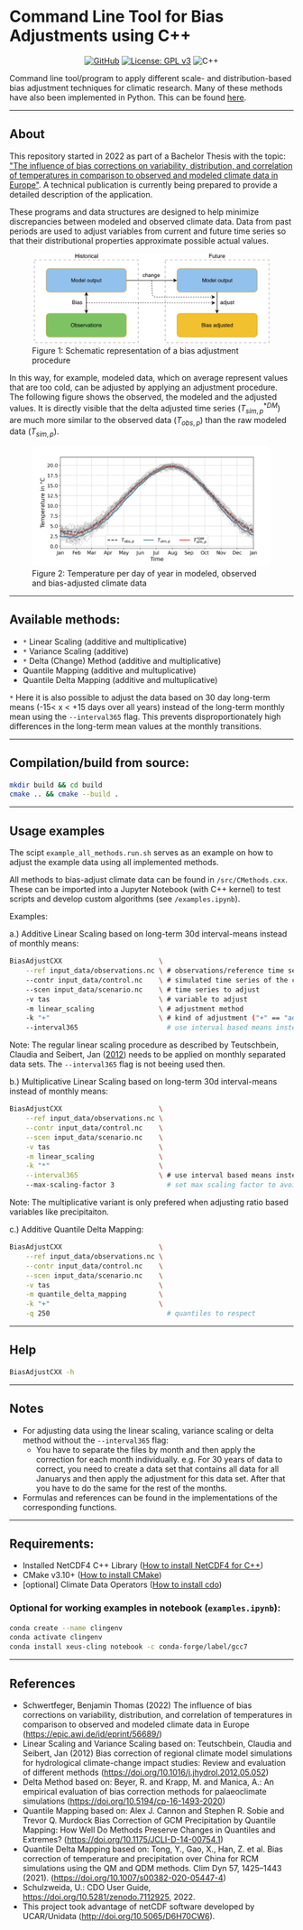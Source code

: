 # Command Line Tool for Bias Adjustments using C++

<div style="text-align: center">

[![GitHub](https://badgen.net/badge/icon/github?icon=github&label)](https://github.com/btschwertfeger/Bias-Adjustment-Cpp)
[![License: GPL v3](https://img.shields.io/badge/License-GPLv3-orange.svg)](https://www.gnu.org/licenses/gpl-3.0)
![C++](https://img.shields.io/badge/-C++-blue?logo=c%2B%2B)

</div>

Command line tool/program to apply different scale- and distribution-based bias adjustment techniques for climatic research. Many of these methods have also been implemented in Python. This can be found [here](https://github.com/btschwertfeger/Bias-Adjustment-Python).

---

## About

This repository started in 2022 as part of a Bachelor Thesis with the topic: ["The influence of bias corrections on variability, distribution, and correlation of temperatures in comparison to observed and modeled climate data in Europe"](https://epic.awi.de/id/eprint/56689/). A technical publication is currently being prepared to provide a detailed description of the application.

These programs and data structures are designed to help minimize discrepancies between modeled and observed climate data. Data from past periods are used to adjust variables from current and future time series so that their distributional properties approximate possible actual values.

<figure>
  <img
  src="images/biasCdiagram.png?raw=true"
  alt="Schematic representation of a bias adjustment procedure"
  style="background-color: white; border-radius: 7px">
  <figcaption>Figure 1: Schematic representation of a bias adjustment procedure</figcaption>
</figure>

In this way, for example, modeled data, which on average represent values that are too cold, can be adjusted by applying an adjustment procedure. The following figure shows the observed, the modeled and the adjusted values. It is directly visible that the delta adjusted time series ($T^{*DM}_{sim,p}$) are much more similar to the observed data ($T_{obs,p}$) than the raw modeled data ($T_{sim,p}$).

<figure>
  <img
  src="images/dm-doy-plot.png?raw=true"
  alt="Temperature per day of year in modeled, observed and bias-adjusted climate data"
  style="background-color: white; border-radius: 7px">
  <figcaption>Figure 2: Temperature per day of year in modeled, observed and bias-adjusted climate data</figcaption>
</figure>

---

## Available methods:

- `*` Linear Scaling (additive and multiplicative)
- `*` Variance Scaling (additive)
- `*` Delta (Change) Method (additive and multiplicative)
- Quantile Mapping (additive and multuplicative)
- Quantile Delta Mapping (additive and multuplicative)

`*` Here it is also possible to adjust the data based on 30 day long-term means (-15< x < +15 days over all years) instead of the long-term monthly mean using the `--interval365` flag. This prevents disproportionately high differences in the long-term mean values at the monthly transitions.

---

## Compilation/build from source:

```bash
mkdir build && cd build
cmake .. && cmake --build .
```

---

## Usage examples

The scipt `example_all_methods.run.sh` serves as an example on how to adjust the example data using all implemented methods.

All methods to bias-adjust climate data can be found in `/src/CMethods.cxx`. These can be imported into a Jupyter Notebook (with C++ kernel) to test scripts and develop custom algorithms (see `/examples.ipynb`).

Examples:

a.) Additive Linear Scaling based on long-term 30d interval-means instead of monthly means:

```bash
BiasAdjustCXX                        \
    --ref input_data/observations.nc \ # observations/reference time series of the control period
    --contr input_data/control.nc    \ # simulated time series of the control period
    --scen input_data/scenario.nc    \ # time series to adjust
    -v tas                           \ # variable to adjust
    -m linear_scaling                \ # adjustment method
    -k "+"                           \ # kind of adjustment ("+" == "add" and "*" == "mult")
    --interval365                      # use interval based means instead of monthly means
```

Note: The regular linear scaling procedure as described by Teutschbein, Claudia and Seibert, Jan ([2012](https://doi.org/10.1016/j.jhydrol.2012.05.052)) needs to be applied on monthly separated data sets. The `--interval365` flag is not beeing used then.

b.) Multiplicative Linear Scaling based on long-term 30d interval-means instead of monthly means:

```bash
BiasAdjustCXX                        \
    --ref input_data/observations.nc \
    --contr input_data/control.nc    \
    --scen input_data/scenario.nc    \
    -v tas                           \
    -m linear_scaling                \
    -k "*"                           \
    --interval365                    \ # use interval based means instead of monthly means
    --max-scaling-factor 3             # set max scaling factor to avoid unrealistic results (default: 10)
```

Note: The multiplicative variant is only prefered when adjusting ratio based variables like precipitaiton.

c.) Additive Quantile Delta Mapping:

```bash
BiasAdjustCXX                        \
    --ref input_data/observations.nc \
    --contr input_data/control.nc    \
    --scen input_data/scenario.nc    \
    -v tas                           \
    -m quantile_delta_mapping        \
    -k "+"                           \
    -q 250                             # quantiles to respect
```

---

## Help

```bash
BiasAdjustCXX -h
```

---

## Notes

- For adjusting data using the linear scaling, variance scaling or delta method without the `--interval365` flag:
  - You have to separate the files by month and then apply the correction for each month individually.
    e.g. For 30 years of data to correct, you need to create a data set that contains all data for all Januarys and then apply the
    adjustment for this data set. After that you have to do the same for the rest of the months.
- Formulas and references can be found in the implementations of the corresponding functions.

---

## Requirements:

- Installed NetCDF4 C++ Library ([How to install NetCDF4 for C++](https://docs.geoserver.org/stable/en/user/extensions/netcdf-out/nc4.html))
- CMake v3.10+ ([How to install CMake](https://cmake.org/install/))
- [optional] Climate Data Operators ([How to install cdo](https://www.isimip.org/protocol/preparing-simulation-files/cdo-help/))

### Optional for working examples in notebook (`examples.ipynb`):

```bash
conda create --name clingenv
conda activate clingenv
conda install xeus-cling notebook -c conda-forge/label/gcc7
```

---

## References

- Schwertfeger, Benjamin Thomas (2022) The influence of bias corrections on variability, distribution, and correlation of temperatures in comparison to observed and modeled climate data in Europe (https://epic.awi.de/id/eprint/56689/)
- Linear Scaling and Variance Scaling based on: Teutschbein, Claudia and Seibert, Jan (2012) Bias correction of regional climate model simulations for hydrological climate-change impact studies: Review and evaluation of different methods (https://doi.org/10.1016/j.jhydrol.2012.05.052)
- Delta Method based on: Beyer, R. and Krapp, M. and Manica, A.: An empirical evaluation of bias correction methods for palaeoclimate simulations (https://doi.org/10.5194/cp-16-1493-2020)
- Quantile Mapping based on: Alex J. Cannon and Stephen R. Sobie and Trevor Q. Murdock Bias Correction of GCM Precipitation by Quantile Mapping: How Well Do Methods Preserve Changes in Quantiles and Extremes? (https://doi.org/10.1175/JCLI-D-14-00754.1)
- Quantile Delta Mapping based on: Tong, Y., Gao, X., Han, Z. et al. Bias correction of temperature and precipitation over China for RCM simulations using the QM and QDM methods. Clim Dyn 57, 1425–1443 (2021). (https://doi.org/10.1007/s00382-020-05447-4)
- Schulzweida, U.: CDO User Guide, https://doi.org/10.5281/zenodo.7112925, 2022.
- This project took advantage of netCDF software developed by UCAR/Unidata (http://doi.org/10.5065/D6H70CW6).
